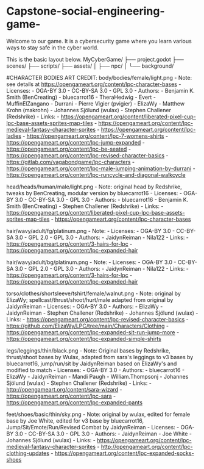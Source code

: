 # Capstone-social-engineering-game-

Welcome to our game. It is a cybersecurity game where you learn various ways to stay safe in the cyber world.


This is the basic layout below.
MyCyberGame/
├── project.godot
├── scenes/
├── scripts/
├── assets/
│   ├── npc/
│   └── background/





#CHARACTER BODIES ART CREDIT:
body/bodies/female/light.png
	- Note: see details at https://opengameart.org/content/lpc-character-bases
	- Licenses:
		- OGA-BY 3.0
		- CC-BY-SA 3.0
		- GPL 3.0
	- Authors:
		- Benjamin K. Smith (BenCreating)
		- bluecarrot16
		- TheraHedwig
		- Evert
		- MuffinElZangano
		- Durrani
		- Pierre Vigier (pvigier)
		- ElizaWy
		- Matthew Krohn (makrohn)
		- Johannes Sjölund (wulax)
		- Stephen Challener (Redshrike)
	- Links:
		- https://opengameart.org/content/liberated-pixel-cup-lpc-base-assets-sprites-map-tiles
		- https://opengameart.org/content/lpc-medieval-fantasy-character-sprites
		- https://opengameart.org/content/lpc-ladies
		- https://opengameart.org/content/lpc-7-womens-shirts
		- https://opengameart.org/content/lpc-jump-expanded
		- https://opengameart.org/content/lpc-be-seated
		- https://opengameart.org/content/lpc-revised-character-basics
		- https://gitlab.com/vagabondgame/lpc-characters
		- https://opengameart.org/content/lpc-male-jumping-animation-by-durrani
		- https://opengameart.org/content/lpc-runcycle-and-diagonal-walkcycle

head/heads/human/male/light.png
	- Note: original head by Redshrike, tweaks by BenCreating, modular version by bluecarrot16
	- Licenses:
		- OGA-BY 3.0
		- CC-BY-SA 3.0
		- GPL 3.0
	- Authors:
		- bluecarrot16
		- Benjamin K. Smith (BenCreating)
		- Stephen Challener (Redshrike)
	- Links:
		- https://opengameart.org/content/liberated-pixel-cup-lpc-base-assets-sprites-map-tiles
		- https://opengameart.org/content/lpc-character-bases

hair/wavy/adult/fg/platinum.png
	- Note: 
	- Licenses:
		- OGA-BY 3.0
		- CC-BY-SA 3.0
		- GPL 2.0
		- GPL 3.0
	- Authors:
		- JaidynReiman
		- Nila122
	- Links:
		- https://opengameart.org/content/3-hairs-for-lpc
		- https://opengameart.org/content/lpc-expanded-hair

hair/wavy/adult/bg/platinum.png
	- Note: 
	- Licenses:
		- OGA-BY 3.0
		- CC-BY-SA 3.0
		- GPL 2.0
		- GPL 3.0
	- Authors:
		- JaidynReiman
		- Nila122
	- Links:
		- https://opengameart.org/content/3-hairs-for-lpc
		- https://opengameart.org/content/lpc-expanded-hair

torso/clothes/shortsleeve/tshirt/female/walnut.png
	- Note: original by ElizaWy; spellcast/thrust/shoot/hurt/male adapted from original by JaidynReiman
	- Licenses:
		- OGA-BY 3.0
	- Authors:
		- ElizaWy
		- JaidynReiman
		- Stephen Challener (Redshrike)
		- Johannes Sjölund (wulax)
	- Links:
		- https://opengameart.org/content/lpc-revised-character-basics
		- https://github.com/ElizaWy/LPC/tree/main/Characters/Clothing
		- https://opengameart.org/content/lpc-expanded-sit-run-jump-more
		- https://opengameart.org/content/lpc-expanded-simple-shirts

legs/leggings/thin/black.png
	- Note: Original bases by Redshrike, thrust/shoot bases by Wulax, adapted from sara's leggings to v3 bases by bluecarrot16, jump/run/sit by JaidynReiman based on ElizaWy's and modified to match
	- Licenses:
		- OGA-BY 3.0
	- Authors:
		- bluecarrot16
		- ElizaWy
		- JaidynReiman
		- Mandi Paugh
		- William.Thompsonj
		- Johannes Sjölund (wulax)
		- Stephen Challener (Redshrike)
	- Links:
		- http://opengameart.org/content/sara-wizard
		- https://opengameart.org/content/lpc-sara
		- https://opengameart.org/content/lpc-expanded-pants

feet/shoes/basic/thin/sky.png
	- Note: original by wulax, edited for female base by Joe White, edited for v3 base by bluecarrot16, Jump/Sit/Emote/Run/Revised Combat by JaidynReiman
	- Licenses:
		- OGA-BY 3.0
		- CC-BY-SA 3.0
		- GPL 3.0
	- Authors:
		- JaidynReiman
		- Joe White
		- Johannes Sjölund (wulax)
	- Links:
		- https://opengameart.org/content/lpc-medieval-fantasy-character-sprites
		- http://opengameart.org/content/lpc-clothing-updates
		- https://opengameart.org/content/lpc-expanded-socks-shoes
